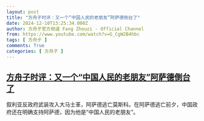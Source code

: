 ```yaml
---
layout: post
title: "方舟子时评：又一个“中国人民的老朋友”阿萨德倒台了"
date: 2024-12-10T13:25:34.000Z
author: 方舟子官方频道 Fang Zhouzi - Official Channel
from: https://www.youtube.com/watch?v=G_CgW2B4hbc
tags: [ 方舟子 ]
comments: True
categories: [ 方舟子 ]
---
```

<!--1733837134000-->
[方舟子时评：又一个“中国人民的老朋友”阿萨德倒台了](https://www.youtube.com/watch?v=G_CgW2B4hbc)
------

<div>
叙利亚反政府武装攻入大马士革，阿萨德逃亡莫斯科。在阿萨德逃亡前夕，中国政府还在明确支持阿萨德，因为他是“中国人民的老朋友”。
</div>
